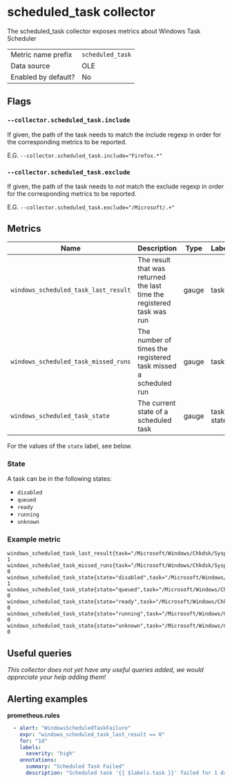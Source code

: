 # scheduled_task collector

The scheduled_task collector exposes metrics about Windows Task Scheduler

|||
-|-
Metric name prefix  | `scheduled_task`
Data source         | OLE
Enabled by default? | No

## Flags

### `--collector.scheduled_task.include`

If given, the path of the task needs to match the include regexp in order for the corresponding metrics to be reported.

E.G. `--collector.scheduled_task.include="Firefox.*"`

### `--collector.scheduled_task.exclude`

If given, the path of the task needs to *not* match the exclude regexp in order for the corresponding metrics to be reported.

E.G. `--collector.scheduled_task.exclude="/Microsoft/.+"`

## Metrics

<!-- BEGIN auto-generated metrics table -->
Name | Description | Type | Labels
-----|-------------|------|-------
`windows_scheduled_task_last_result` | The result that was returned the last time the registered task was run | gauge | task
`windows_scheduled_task_missed_runs` | The number of times the registered task missed a scheduled run | gauge | task
`windows_scheduled_task_state` | The current state of a scheduled task | gauge | task, state
<!-- END auto-generated metrics table -->

For the values of the `state` label, see below.

### State

A task can be in the following states:
- `disabled`
- `queued`
- `ready`
- `running`
- `unknown`

### Example metric

```
windows_scheduled_task_last_result{task="/Microsoft/Windows/Chkdsk/SyspartRepair"} 1
windows_scheduled_task_missed_runs{task="/Microsoft/Windows/Chkdsk/SyspartRepair"} 0
windows_scheduled_task_state{state="disabled",task="/Microsoft/Windows/Chkdsk/SyspartRepair"} 1
windows_scheduled_task_state{state="queued",task="/Microsoft/Windows/Chkdsk/SyspartRepair"} 0
windows_scheduled_task_state{state="ready",task="/Microsoft/Windows/Chkdsk/SyspartRepair"} 0
windows_scheduled_task_state{state="running",task="/Microsoft/Windows/Chkdsk/SyspartRepair"} 0
windows_scheduled_task_state{state="unknown",task="/Microsoft/Windows/Chkdsk/SyspartRepair"} 0
```

## Useful queries
_This collector does not yet have any useful queries added, we would appreciate your help adding them!_

## Alerting examples
**prometheus.rules**
```yaml
  - alert: "WindowsScheduledTaskFailure"
    expr: "windows_scheduled_task_last_result == 0"
    for: "1d"
    labels:
      severity: "high"
    annotations:
      summary: "Scheduled Task Failed"
      description: "Scheduled task '{{ $labels.task }}' failed for 1 day"
```
